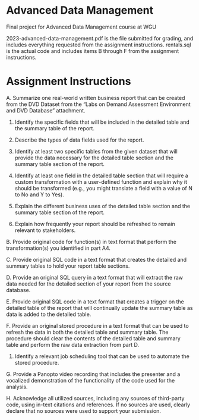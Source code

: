 # Advanced Data Management
Final project for Advanced Data Management course at WGU

2023-advanced-data-management.pdf is the file submitted for grading, and includes everything requested from the assignment instructions. 
rentals.sql is the actual code and includes items B through F from the assignment instructions.

# Assignment Instructions
A.	Summarize one real-world written business report that can be created from the DVD Dataset from the “Labs on Demand Assessment Environment and DVD Database” attachment.

  1.	Identify the specific fields that will be included in the detailed table and the summary table of the report.

  2.	Describe the types of data fields used for the report.

  3.  Identify at least two specific tables from the given dataset that will provide the data necessary for the detailed table section and the summary table section of the report.

  4.  Identify at least one field in the detailed table section that will require a custom transformation with a user-defined function and explain why it should be transformed (e.g., you     might translate a field with a value of N to No and Y to Yes).

  5.  Explain the different business uses of the detailed table section and the summary table section of the report.

  6.  Explain how frequently your report should be refreshed to remain relevant to stakeholders.
 
B.  Provide original code for function(s) in text format that perform the transformation(s) you identified in part A4.
 
C.  Provide original SQL code in a text format that creates the detailed and summary tables to hold your report table sections. 
 
D.  Provide an original SQL query in a text format that will extract the raw data needed for the detailed section of your report from the source database. 
 
E.  Provide original SQL code in a text format that creates a trigger on the detailed table of the report that will continually update the summary table as data is added to the detailed table.
 
F.  Provide an original stored procedure in a text format that can be used to refresh the data in both the detailed table and summary table. The procedure should clear the contents of the detailed table and summary table and perform the raw data extraction from part D. 
  
  1.  Identify a relevant job scheduling tool that can be used to automate the stored procedure.

G.  Provide a Panopto video recording that includes the presenter and a vocalized demonstration of the functionality of the code used for the analysis.

H.  Acknowledge all utilized sources, including any sources of third-party code, using in-text citations and references. If no sources are used, clearly declare that no sources were used to support your submission.

